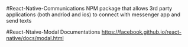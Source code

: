 #React-Native-Communications
NPM package that allows 3rd party applications (both andriod and ios) to connect with messenger app and send texts

#React-Ntaive-Modal Documentations
https://facebook.github.io/react-native/docs/modal.html

